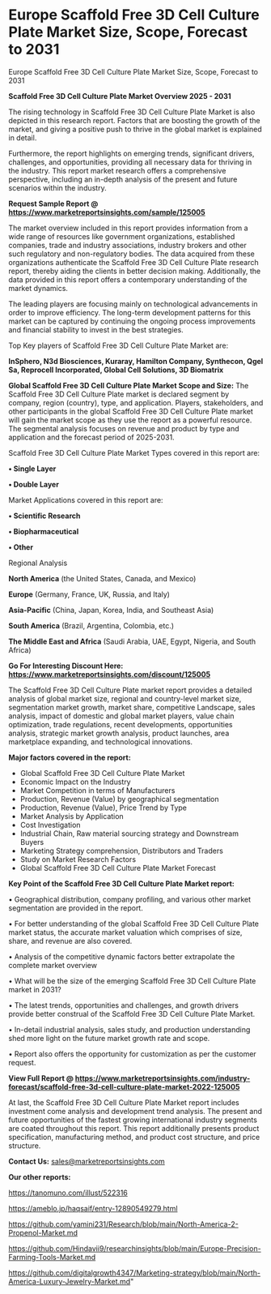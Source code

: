 # Europe Scaffold Free 3D Cell Culture Plate Market Size, Scope, Forecast to 2031
Europe Scaffold Free 3D Cell Culture Plate Market Size, Scope, Forecast to 2031

<Strong> Scaffold Free 3D Cell Culture Plate Market Overview 2025 - 2031</strong>

The rising technology in Scaffold Free 3D Cell Culture Plate Market is also depicted in this research report. Factors that are boosting the growth of the market, and giving a positive push to thrive in the global market is explained in detail.

Furthermore, the report highlights on emerging trends, significant drivers, challenges, and opportunities, providing all necessary data for thriving in the industry. This report market research offers a comprehensive perspective, including an in-depth analysis of the present and future scenarios within the industry.

<strong>Request Sample Report @ <a href=https://www.marketreportsinsights.com/sample/125005>https://www.marketreportsinsights.com/sample/125005</a></strong>

The market overview included in this report provides information from a wide range of resources like government organizations, established companies, trade and industry associations, industry brokers and other such regulatory and non-regulatory bodies. The data acquired from these organizations authenticate the Scaffold Free 3D Cell Culture Plate research report, thereby aiding the clients in better decision making. Additionally, the data provided in this report offers a contemporary understanding of the market dynamics.

The leading players are focusing mainly on technological advancements in order to improve efficiency. The long-term development patterns for this market can be captured by continuing the ongoing process improvements and financial stability to invest in the best strategies.

Top Key players of Scaffold Free 3D Cell Culture Plate Market are:

<strong>InSphero, N3d Biosciences, Kuraray, Hamilton Company, Synthecon, Qgel Sa, Reprocell Incorporated, Global Cell Solutions, 3D Biomatrix</strong>

<strong><b>Global Scaffold Free 3D Cell Culture Plate Market Scope and Size:</b></strong>
The Scaffold Free 3D Cell Culture Plate market is declared segment by company, region (country), type, and application. Players, stakeholders, and other participants in the global Scaffold Free 3D Cell Culture Plate market will gain the market scope as they use the report as a powerful resource. The segmental analysis focuses on revenue and product by type and application and the forecast period of 2025-2031.

Scaffold Free 3D Cell Culture Plate Market Types covered in this report are:

<strong>• Single Layer

• Double Layer</strong>

Market Applications covered in this report are:

<strong>• Scientific Research

• Biopharmaceutical

• Other</strong> 

Regional Analysis

<strong>North America</strong> (the United States, Canada, and Mexico)

<strong>Europe</strong> (Germany, France, UK, Russia, and Italy)

<strong>Asia-Pacific</strong> (China, Japan, Korea, India, and Southeast Asia)

<strong>South America</strong> (Brazil, Argentina, Colombia, etc.)

<strong>The Middle East and Africa</strong> (Saudi Arabia, UAE, Egypt, Nigeria, and South Africa)

<strong>Go For Interesting Discount Here: <a href=https://www.marketreportsinsights.com/discount/125005>https://www.marketreportsinsights.com/discount/125005</a></strong>

The Scaffold Free 3D Cell Culture Plate market report provides a detailed analysis of global market size, regional and country-level market size, segmentation market growth, market share, competitive Landscape, sales analysis, impact of domestic and global market players, value chain optimization, trade regulations, recent developments, opportunities analysis, strategic market growth analysis, product launches, area marketplace expanding, and technological innovations.

<strong><b>Major factors covered in the report:</b></strong>
<ul>
  <li>Global Scaffold Free 3D Cell Culture Plate Market </li>
  <li>Economic Impact on the Industry</li>
  <li>Market Competition in terms of Manufacturers</li>
  <li>Production, Revenue (Value) by geographical segmentation</li>
  <li>Production, Revenue (Value), Price Trend by Type</li>
  <li>Market Analysis by Application</li>
  <li>Cost Investigation</li>
  <li>Industrial Chain, Raw material sourcing strategy and Downstream Buyers</li>
  <li>Marketing Strategy comprehension, Distributors and Traders</li>
  <li>Study on Market Research Factors</li>
  <li>Global Scaffold Free 3D Cell Culture Plate Market Forecast</li>
</ul>

<strong><b>Key Point of the Scaffold Free 3D Cell Culture Plate Market report:</b></strong>

• Geographical distribution, company profiling, and various other market segmentation are provided in the report.

• For better understanding of the global Scaffold Free 3D Cell Culture Plate market status, the accurate market valuation which comprises of size, share, and revenue are also covered.

• Analysis of the competitive dynamic factors better extrapolate the complete market overview

• What will be the size of the emerging Scaffold Free 3D Cell Culture Plate market in 2031?

• The latest trends, opportunities and challenges, and growth drivers provide better construal of the Scaffold Free 3D Cell Culture Plate Market.

• In-detail industrial analysis, sales study, and production understanding shed more light on the future market growth rate and scope.

• Report also offers the opportunity for customization as per the customer request.

<strong><b>View Full Report @ <a href=https://www.marketreportsinsights.com/industry-forecast/scaffold-free-3d-cell-culture-plate-market-2022-125005>https://www.marketreportsinsights.com/industry-forecast/scaffold-free-3d-cell-culture-plate-market-2022-125005</a></b></strong>


At last, the Scaffold Free 3D Cell Culture Plate Market report includes investment come analysis and development trend analysis. The present and future opportunities of the fastest growing international industry segments are coated throughout this report. This report additionally presents product specification, manufacturing method, and product cost structure, and price structure.

<strong>Contact Us:</strong>
sales@marketreportsinsights.com

<strong>Our other reports:</strong>

<a href=https://tanomuno.com/illust/522316>https://tanomuno.com/illust/522316</a>

<a href=https://ameblo.jp/haqsaif/entry-12890549279.html>https://ameblo.jp/haqsaif/entry-12890549279.html</a>

<a href=https://github.com/yamini231/Research/blob/main/North-America-2-Propenol-Market.md>https://github.com/yamini231/Research/blob/main/North-America-2-Propenol-Market.md</a>

<a href=https://github.com/Hindavii9/researchinsights/blob/main/Europe-Precision-Farming-Tools-Market.md>https://github.com/Hindavii9/researchinsights/blob/main/Europe-Precision-Farming-Tools-Market.md</a>

<a href=https://github.com/digitalgrowth4347/Marketing-strategy/blob/main/North-America-Luxury-Jewelry-Market.md>https://github.com/digitalgrowth4347/Marketing-strategy/blob/main/North-America-Luxury-Jewelry-Market.md</a>"
